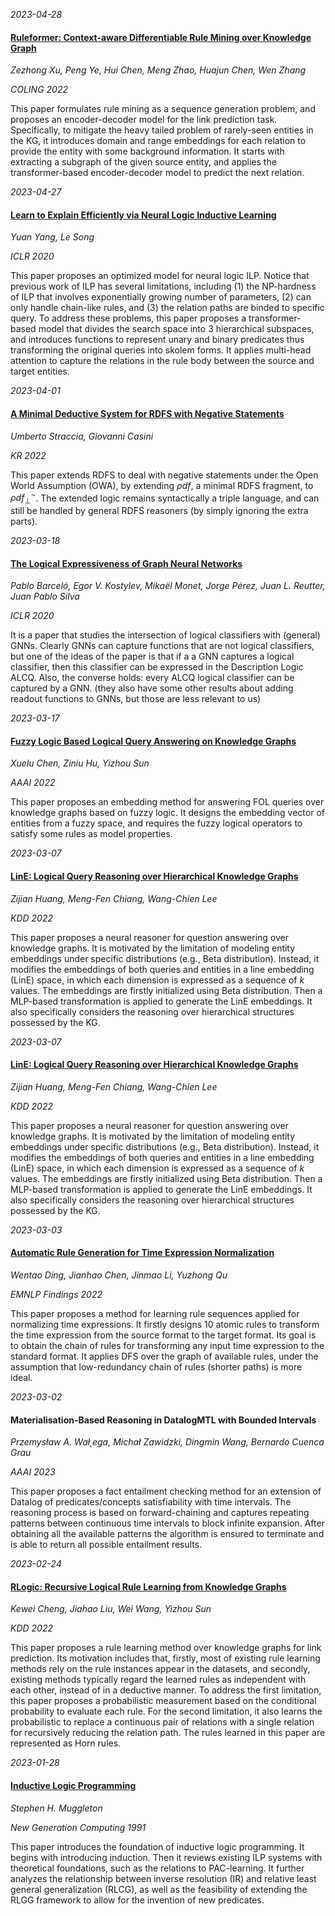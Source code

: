 


*2023-04-28*

#### [Ruleformer: Context-aware Differentiable Rule Mining over Knowledge Graph](https://arxiv.org/pdf/2209.05815.pdf)

*Zezhong Xu, Peng Ye, Hui Chen, Meng Zhao, Huajun Chen, Wen Zhang*

*COLING 2022*

This paper formulates rule mining as a sequence generation problem, and proposes an encoder-decoder model for the link prediction task. Specifically, to mitigate the heavy tailed problem of rarely-seen entities in the KG, it introduces domain and range embeddings for each relation to provide the entity with some background information. It starts with extracting a subgraph of the given source entity, and applies the transformer-based encoder-decoder model to predict the next relation.


*2023-04-27*

#### [Learn to Explain Efficiently via Neural Logic Inductive Learning](https://openreview.net/pdf?id=SJlh8CEYDB)

*Yuan Yang, Le Song*

*ICLR 2020*

This paper proposes an optimized model for neural logic ILP. Notice that previous work of ILP has several limitations, including (1) the NP-hardness of ILP that involves exponentially growing number of parameters, (2) can only handle chain-like rules, and (3) the relation paths are binded to specific query. To address these problems, this paper proposes a transformer-based model that divides the search space into 3 hierarchical subspaces, and introduces functions to represent unary and binary predicates thus transforming the original queries into skolem forms. It applies multi-head attention to capture the relations in the rule body between the source and target entities.


*2023-04-01*

#### [A Minimal Deductive System for RDFS with Negative Statements](https://proceedings.kr.org/2022/35/)

*Umberto Straccia, Giovanni Casini*

*KR 2022*

This paper extends RDFS to deal with negative statements under the Open World Assumption (OWA), by extending $\rho df$, a minimal RDFS fragment, to $\rho df_\bot^\neg$. The extended logic remains syntactically a triple language, and can still be handled by general RDFS reasoners (by simply ignoring the extra parts).


*2023-03-18*

#### [The Logical Expressiveness of Graph Neural Networks](https://openreview.net/forum?id=r1lZ7AEKvB)

*Pablo Barceló, Egor V. Kostylev, Mikaël Monet, Jorge Pérez, Juan L. Reutter, Juan Pablo Silva*

*ICLR 2020*

It is a paper that studies the intersection of logical classifiers with (general) GNNs. Clearly GNNs can capture functions that are not logical classifiers, but one of the ideas of the paper is that if a a GNN captures a logical classifier, then this classifier can be expressed in the Description Logic ALCQ. Also, the converse holds: every ALCQ logical classifier can be captured by a GNN. (they also have some other results about adding readout functions to GNNs, but those are less relevant to us)


*2023-03-17*

#### [Fuzzy Logic Based Logical Query Answering on Knowledge Graphs](https://doi.org/10.1609/aaai.v36i4.20310)

*Xuelu Chen, Ziniu Hu, Yizhou Sun*

*AAAI 2022*

This paper proposes an embedding method for answering FOL queries over knowledge graphs based on fuzzy logic. It designs the embedding vector of entities from a fuzzy space, and requires the fuzzy logical operators to satisfy some rules as model properties.


*2023-03-07*

#### [LinE: Logical Query Reasoning over Hierarchical Knowledge Graphs](https://dl.acm.org/doi/10.1145/3534678.3539338)

*Zijian Huang, Meng-Fen Chiang, Wang-Chien Lee*

*KDD 2022*

This paper proposes a neural reasoner for question answering over knowledge graphs. It is motivated by the limitation of modeling entity embeddings under specific distributions (e.g., Beta distribution). Instead, it modifies the embeddings of both queries and entities in a line embedding (LinE) space, in which each dimension is expressed as a sequence of $k$ values. The embeddings are firstly initialized using Beta distribution. Then a MLP-based transformation is applied to generate the LinE embeddings. It also specifically considers the reasoning over hierarchical structures possessed by the KG.


*2023-03-07*

#### [LinE: Logical Query Reasoning over Hierarchical Knowledge Graphs](https://dl.acm.org/doi/10.1145/3534678.3539338)

*Zijian Huang, Meng-Fen Chiang, Wang-Chien Lee*

*KDD 2022*

This paper proposes a neural reasoner for question answering over knowledge graphs. It is motivated by the limitation of modeling entity embeddings under specific distributions (e.g., Beta distribution). Instead, it modifies the embeddings of both queries and entities in a line embedding (LinE) space, in which each dimension is expressed as a sequence of $k$ values. The embeddings are firstly initialized using Beta distribution. Then a MLP-based transformation is applied to generate the LinE embeddings. It also specifically considers the reasoning over hierarchical structures possessed by the KG.


*2023-03-03*

#### [Automatic Rule Generation for Time Expression Normalization](https://aclanthology.org/2021.findings-emnlp.269/)

*Wentao Ding, Jianhao Chen, Jinmao Li, Yuzhong Qu*

*EMNLP Findings 2022*

This paper proposes a method for learning rule sequences applied for normalizing time expressions. It firstly designs 10 atomic rules to transform the time expression from the source format to the target format. Its goal is to obtain the chain of rules for transforming any input time expression to the standard format. It applies DFS over the graph of available rules, under the assumption that low-redundancy chain of rules (shorter paths) is more ideal.


*2023-03-02*

#### Materialisation-Based Reasoning in DatalogMTL with Bounded Intervals

*Przemysław A. Wał˛ega, Michał Zawidzki, Dingmin Wang, Bernardo Cuenca Grau*

*AAAI 2023*

This paper proposes a fact entailment checking method for an extension of Datalog of predicates/concepts satisfiability with time intervals. The reasoning process is based on forward-chaining and captures repeating patterns between continuous time intervals to block infinite expansion. After obtaining all the available patterns the algorithm is ensured to terminate and is able to return all possible entailment results.


*2023-02-24*

#### [RLogic: Recursive Logical Rule Learning from Knowledge Graphs](https://dl.acm.org/doi/10.1145/3534678.3539421)

*Kewei Cheng, Jiahao Liu, Wei Wang, Yizhou Sun*

*KDD 2022*

This paper proposes a rule learning method over knowledge graphs for link prediction. Its motivation includes that, firstly, most of existing rule learning methods rely on the rule instances appear in the datasets, and secondly, existing methods typically regard the learned rules as independent with each other, instead of in a deductive manner. To address the first limitation, this paper proposes a probabilistic measurement based on the conditional probability to evaluate each rule. For the second limitation, it also learns the probabilistic to replace a continuous pair of relations with a single relation for recursively reducing the relation path. The rules learned in this paper are represented as Horn rules.


*2023-01-28*

#### [Inductive Logic Programming](https://link.springer.com/article/10.1007/BF03037089)

*Stephen H. Muggleton*

*New Generation Computing 1991*

This paper introduces the foundation of inductive logic programming. It begins with introducing induction. Then it reviews existing ILP systems with theoretical foundations, such as the relations to PAC-learning. It further analyzes the relationship between inverse resolution (IR) and relative least general generalization (RLCG), as well as the feasibility of extending the RLGG framework to allow for the invention of new predicates.

